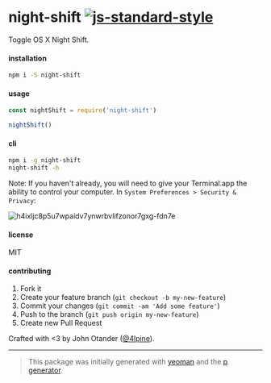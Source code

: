 # night-shift [![js-standard-style](https://img.shields.io/badge/code%20style-standard-brightgreen.svg?style=flat)](https://github.com/feross/standard)

Toggle OS X Night Shift.

#### installation

```sh
npm i -S night-shift
```

#### usage 

```javascript
const nightShift = require('night-shift')

nightShift()
```

#### cli

```sh
npm i -g night-shift
night-shift -h
```

Note: If you haven't already, you will need to give your Terminal.app the ability to control your computer. In `System Preferences > Security & Privacy`:

![h4ixljc8p5u7wpaidv7ynwrbvlifzonor7gxg-fdn7e](https://cloud.githubusercontent.com/assets/1424573/10701986/06c323a6-7984-11e5-9fa1-3fb239c7a60f.png)

#### license

MIT

#### contributing

1. Fork it
2. Create your feature branch (`git checkout -b my-new-feature`)
3. Commit your changes (`git commit -am 'Add some feature'`)
4. Push to the branch (`git push origin my-new-feature`)
5. Create new Pull Request

Crafted with <3 by John Otander ([@4lpine](https://twitter.com/4lpine)).

***

> This package was initially generated with [yeoman](http://yeoman.io) and the [p generator](https://github.com/johnotander/generator-p.git).
